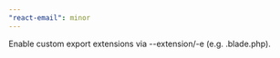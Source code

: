 ```yaml
---
"react-email": minor
---
```


Enable custom export extensions via --extension/-e (e.g. .blade.php).
